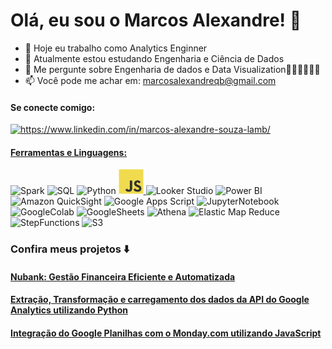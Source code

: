 # Olá, eu sou o Marcos Alexandre! 👋

- 🔭 Hoje eu trabalho como Analytics Enginner
- 🌱 Atualmente estou estudando Engenharia e Ciência de Dados 
- 💬 Me pergunte sobre Engenharia de dados e Data Visualization🧙🏼‍♂️👨🏼‍🎨
- 📫 Você pode me achar em: marcosalexandreqb@gmail.com



#### **Se conecte comigo:**

<div>
<a href="https://www.linkedin.com/in/marcos-alexandre-souza-lamb/">
<img src="https://raw.githubusercontent.com/rahuldkjain/github-profile-readme-generator/master/src/images/icons/Social/linked-in-alt.svg" alt="https://www.linkedin.com/in/marcos-alexandre-souza-lamb/" width="30"/>
</div>



#### **Ferramentas e Linguagens:**


<p align="left" dir="auto"> <a> <img src="https://upload.wikimedia.org/wikipedia/commons/thumb/f/f3/Apache_Spark_logo.svg/2560px-Apache_Spark_logo.svg.png" alt="Spark" width="60" height="40" style="max-width: 100%;"> </a> <a> <img src="https://static.studytonight.com/css/resource.v3/icons/subject/logo-sql.svg" alt="SQL" width="60" height="40" style="max-width: 100%;"> </a> <a> <img src="https://cdn.jsdelivr.net/gh/devicons/devicon/icons/python/python-original-wordmark.svg" alt="Python" width="40" height="40" style="max-width: 100%;"> </a> <a href="https://developer.mozilla.org/en-US/docs/Web/JavaScript" rel="nofollow"> <img src="https://raw.githubusercontent.com/devicons/devicon/master/icons/javascript/javascript-original.svg" alt="javascript" width="40" height="40" style="max-width: 100%;"> </a> <a> <img src="https://www.gstatic.com/analytics-lego/svg/ic_looker_studio.svg" alt="Looker Studio" width="40" height="40" style="max-width: 100%;"> </a> <a> <img src="https://upload.wikimedia.org/wikipedia/commons/thumb/c/cf/New_Power_BI_Logo.svg/600px-New_Power_BI_Logo.svg.png" alt="Power BI" width="40" height="40" style="max-width: 100%;"> </a> <a> <img src="https://cdn.worldvectorlogo.com/logos/amazon-quicksight.svg" alt="Amazon QuickSight" width="40" height="40" style="max-width: 100%;"> </a> <a> <img src="https://upload.wikimedia.org/wikipedia/commons/2/2f/Google_Apps_Script.svg" alt="Google Apps Script" width="40" height="40" style="max-width: 100%;"> </a> <a> <img src="https://cdn.jsdelivr.net/gh/devicons/devicon/icons/jupyter/jupyter-original-wordmark.svg" alt="JupyterNotebook" width="40" height="40" style="max-width: 100%;"> </a> <a> <img src="https://upload.wikimedia.org/wikipedia/commons/d/d0/Google_Colaboratory_SVG_Logo.svg" alt="GoogleColab" width="40" height="40" style="max-width: 100%;"> </a> <a> <img src="https://upload.wikimedia.org/wikipedia/commons/thumb/3/30/Google_Sheets_logo_%282014-2020%29.svg/49px-Google_Sheets_logo_%282014-2020%29.svg.png?20201024100414" alt="GoogleSheets" width="40" height="40" style="max-width: 100%;"> </a> <a> <img src="https://global-uploads.webflow.com/5f05d5858fab461d0d08eaeb/63da19524899bcb0a61f6097_Athena.svg" alt="Athena" width="40" height="40" style="max-width: 100%;"> </a> <a> <img src="https://newrelic.com/sites/default/files/quickstarts/images/icons/aws-emr--logo.svg" alt="Elastic Map Reduce" width="40" height="40" style="max-width: 100%;"> </a> <a> <img src="https://cdn.worldvectorlogo.com/logos/aws-step-functions-1.svg" alt="StepFunctions" width="40" height="40" style="max-width: 100%;"> </a> <a> <img src="https://res.cloudinary.com/practicaldev/image/fetch/s--o9jchbR7--/c_limit%2Cf_auto%2Cfl_progressive%2Cq_auto%2Cw_800/https://day-journal.com/memo/images/logo/aws/s3.png" alt="S3" width="40" height="40" style="max-width: 100%;"> </a></p>

### **Confira meus projetos** ⬇️

#### [Nubank: Gestão Financeira Eficiente e Automatizada](https://github.com/MarcosQB/Nubank-projeto-engenharia-de-dados/blob/main/README.MD)
#### [Extração, Transformação e carregamento dos dados da API do Google Analytics utilizando Python](https://github.com/MarcosQB/ETL-with-GoogleAnalyticsAPI/blob/main/README.md)
  
#### [Integração do Google Planilhas com o Monday.com utilizando JavaScript](https://github.com/MarcosQB/-Integrating-Google-Sheets-with-Monday.com/blob/main/README.md)
